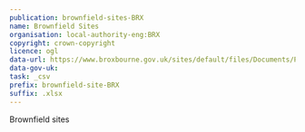 ```yaml
---
publication: brownfield-sites-BRX
name: Brownfield Sites
organisation: local-authority-eng:BRX
copyright: crown-copyright
licence: ogl
data-url: https://www.broxbourne.gov.uk/sites/default/files/Documents/Planning/pp_Brownfield_Register_15_12_17.xlsx
data-gov-uk: 
task: _csv
prefix: brownfield-site-BRX
suffix: .xlsx
---
```


Brownfield sites

